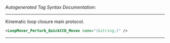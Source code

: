 _Autogenerated Tag Syntax Documentation:_

---
Kinematic loop closure main protocol.

```xml
<LoopMover_Perturb_QuickCCD_Moves name="(&string;)" />
```



---
